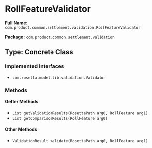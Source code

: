 # RollFeatureValidator

**Full Name:** `cdm.product.common.settlement.validation.RollFeatureValidator`

**Package:** `cdm.product.common.settlement.validation`

## Type: Concrete Class

### Implemented Interfaces

- `com.rosetta.model.lib.validation.Validator`

### Methods

#### Getter Methods

- `List getValidationResults(RosettaPath arg0, RollFeature arg1)`
- `List getComparisonResults(RollFeature arg0)`

#### Other Methods

- `ValidationResult validate(RosettaPath arg0, RollFeature arg1)`

